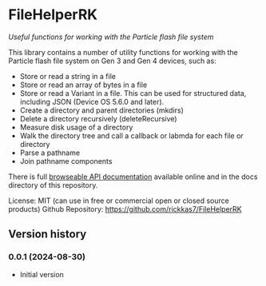 # FileHelperRK

*Useful functions for working with the Particle flash file system*

This library contains a number of utility functions for working with the Particle flash file system on Gen 3 and Gen 4 devices, such as:

- Store or read a string in a file
- Store or read an array of bytes in a file
- Store or read a Variant in a file. This can be used for structured data, including JSON (Device OS 5.6.0 and later).
- Create a directory and parent directories (mkdirs)
- Delete a directory recursively (deleteRecursive)
- Measure disk usage of a directory
- Walk the directory tree and call a callback or labmda for each file or directory
- Parse a pathname
- Join pathname components

There is full [browseable API documentation](https://rickkas7.github.io/FileHelperRK/class_file_helper_r_k.html) available
online and in the docs directory of this repository.


License: MIT (can use in free or commercial open or closed source products)
Github Repository: https://github.com/rickkas7/FileHelperRK
 
## Version history

### 0.0.1 (2024-08-30)

- Initial version

